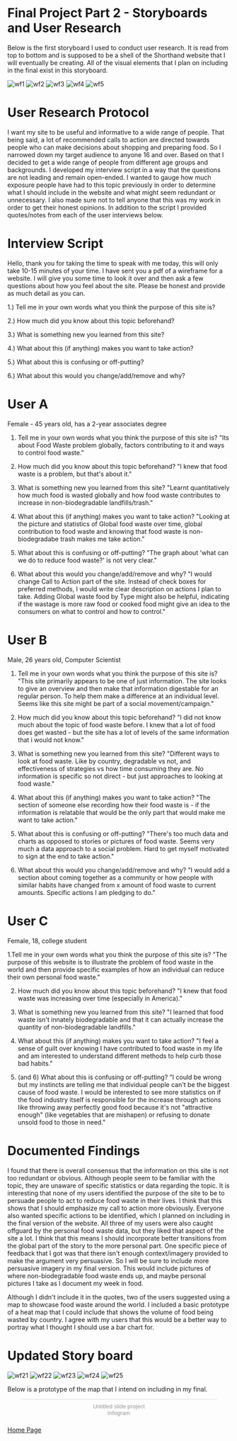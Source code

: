 # Final Project Part 2 - Storyboards and User Research
Below is the first storyboard I used to conduct user research. It is read from top to bottom and is supposed to be a shell of the Shorthand website that I will eventually be creating. All of the visual elements that I plan on including in the final exist in this storyboard. 

![wf1](wf1.png)
![wf2](wf2.png)
![wf3](wf3.png)
![wf4](wf4.png)
![wf5](wf5.png)

# User Research Protocol
I want my site to be useful and informative to a wide range of people. That being said, a lot of recommended calls to action are directed towards people who can make decisions about shopping and preparing food. So I narrowed down my target audience to anyone 16 and over. Based on that I decided to get a wide range of people from different age groups and backgrounds. I developed my interview script in a way that the questions are not leading and remain open-ended. I wanted to gauge how much exposure people have had to this topic previously in order to determine what I should include in the website and what might seem redundant or unnecessary. I also made sure not to tell anyone that this was my work in order to get their honest opinions. In addition to the script I provided quotes/notes from each of the user interviews below. 

# Interview Script
Hello, thank you for taking the time to speak with me today, this will only take 10-15 minutes of your time. I have sent you a pdf of a wireframe for a website. I will give you some time to look it over and then ask a few questions about how you feel about the site. Please be honest and provide as much detail as you can. 

1.) Tell me in your own words what you think the purpose of this site is?

2.) How much did you know about this topic beforehand? 

3.) What is something new you learned from this site?

4.) What about this (if anything) makes you want to take action?

5.) What  about this  is confusing or off-putting?

6.) What about this would you change/add/remove and why?

# User A
Female - 45 years old, has a 2-year associates degree 

1. Tell me in your own words what you think the purpose of this site is?
"Its about Food Waste problem globally, factors contributing to it and ways to control food waste."

2. How much did you know about this topic beforehand? 
"I knew that food waste is a problem, but that's about it." 

3. What is something new you learned from this site?
"Learnt quantitatively how much food is wasted globally and how food waste contributes to increase in non-biodegradable landfills/trash."

4. What about this (if anything) makes you want to take action?
"Looking at the picture and statistics of Global food waste over time, global contribution to food waste and knowing that food waste is non-biodegradabe trash makes me take action."

5. What  about this  is confusing or off-putting?
"The graph about 'what can we do to reduce food waste?' is not very clear."

6. What about this would you change/add/remove and why?
"I would change Call to Action part of the site. Instead of check boxes for preferred methods, I would write clear description on actions I plan to take. Adding Global waste food by Type might also be helpful, indicating if the wastage is more raw food or cooked food might give an idea to the consumers on what to control and how to control."

# User B
Male, 26 years old, Computer Scientist

1.  Tell me in your own words what you think the purpose of this site is?
"This site primarily appears to be one of just information. The site looks to give an overview and then make that information digestable for an regular person. To help them make a difference at an individual level. Seems like this site might be part of a social movement/campaign."

2. How much did you know about this topic beforehand? 
"I did not know much about the topic of food waste before. I knew that a lot of food does get wasted - but the site has a lot of levels of the same information that i would not know."

3. What is something new you learned from this site?
"Different ways to look at food waste. Like by country, degradable vs not, and effectiveness of strategies vs how time consuming they are. No information is specific so not direct - but just approaches to looking at food waste."

4.  What about this (if anything) makes you want to take action?
"The section of someone else recording how their food waste is - if the information is relatable that would be the only part that would make me want to take action." 

5.  What  about this  is confusing or off-putting?
"There's too much data and charts as opposed to stories or pictures of food waste. Seems very much a data approach to a social problem. Hard to get myself motivated to sign at the end to take action."

6. What about this would you change/add/remove and why?
"I would add a section about coming together as a community or how people with similar habits have changed from x amount of food waste to current amounts. Specific actions I am pledging to do."


# User C
Female, 18, college student

1.Tell me in your own words what you think the purpose of this site is?
"The purpose of this website is to illustrate the problem of food waste in the world and then provide specific examples of how an individual can reduce their own personal food waste."

2. How much did you know about this topic beforehand? 
"I knew that food waste was increasing over time (especially in America)."

3.  What is something new you learned from this site?
"I learned that food waste isn't innately biodegradable and that it can actually increase the quantity of non-biodegradable landfills."

4. What about this (if anything) makes you want to take action?
"I feel a sense of guilt over knowing I have contributed to food waste in my life and am interested to understand different methods to help curb those bad habits."

5. (and 6)  What  about this  is confusing or off-putting?
"I could be wrong but my instincts are telling me that individual people can't be the biggest cause of food waste. I would be interested to see more statistics on if the food industry itself is responsible for the increase through actions like throwing away perfectly good food because it's not "attractive enough" (like vegetables that are mishapen) or refusing to donate unsold food to those in need."

# Documented Findings
I found that there is overall consensus that the information on this site is not too redundant or obvious. Although people seem to be familiar with the topic, they are unaware of specific statistics or data regarding the topic. It is interesting that none of my users identified the purpose of the site to be to persuade people to act to reduce food waste in their lives. I think that this shows that I should emphasize my call to action more obviously. Everyone also wanted specific actions to be identified, which I planned on including in the final version of the website. All three of my users were also caught offguard by the personal food waste data, but they liked that aspect of the site a lot. I think that this means I should incorporate better transitions from the global part of the story to the more personal part. One specific piece of feedback that I got was that there isn't enough context/imagery provided to make the argument very persuasive. So I will be sure to include more persuasive imagery in my final version. This would include pictures of where non-biodegradable food waste ends up, and maybe personal pictures I take as I document my week in food. 

Although I didn't include it in the quotes, two of the users suggested using a map to showcase food waste around the world. I included a basic prototype of a heat map that I could include that shows the volume of food being wasted by country. I agree with my users that this would be a better way to portray what I thought I should use a bar chart for. 

# Updated Story board

![wf21](wf21.png)
![wf22](wf22.png)
![wf23](wf23.png)
![wf24](wf24.png)
![wf25](wf25.png)

Below is a prototype of the map that I intend on including in my final. 

<div class="infogram-embed" data-id="d6871ce6-b621-4481-9222-e264399d1a56" data-type="interactive" data-title="Untitled slide project"></div><script>!function(e,i,n,s){var t="InfogramEmbeds",d=e.getElementsByTagName("script")[0];if(window[t]&&window[t].initialized)window[t].process&&window[t].process();else if(!e.getElementById(n)){var o=e.createElement("script");o.async=1,o.id=n,o.src="https://e.infogram.com/js/dist/embed-loader-min.js",d.parentNode.insertBefore(o,d)}}(document,0,"infogram-async");</script><div style="padding:8px 0;font-family:Arial!important;font-size:13px!important;line-height:15px!important;text-align:center;border-top:1px solid #dadada;margin:0 30px"><a href="https://infogram.com/d6871ce6-b621-4481-9222-e264399d1a56" style="color:#989898!important;text-decoration:none!important;" target="_blank">Untitled slide project</a><br><a href="https://infogram.com" style="color:#989898!important;text-decoration:none!important;" target="_blank" rel="nofollow">Infogram</a></div>

[Home Page](/README.md)
